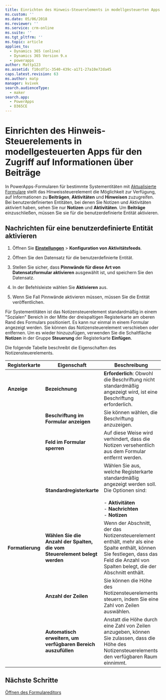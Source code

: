 ```yaml
---
title: Einrichten des Hinweis-Steuerelements in modellgesteuerten Apps für den Zugriff auf Informationen über Beiträge in PowerApps | MicrosoftDocs
ms.custom: ''
ms.date: 05/06/2018
ms.reviewer: ''
ms.service: crm-online
ms.suite: ''
ms.tgt_pltfrm: ''
ms.topic: article
applies_to:
  - Dynamics 365 (online)
  - Dynamics 365 Version 9.x
  - powerapps
author: Mattp123
ms.assetid: f10cdf1c-3540-439c-a171-27a10e72da45
caps.latest.revision: 63
ms.author: matp
manager: kvivek
search.audienceType:
  - maker
search.app:
  - PowerApps
  - D365CE
---
```

# <a name="set-up-the-model-driven-app-notes-control-to-access-information-about-posts"></a>Einrichten des Hinweis-Steuerelements in modellgesteuerten Apps für den Zugriff auf Informationen über Beiträge

 In PowerApps-Formularen für bestimmte Systementitäten mit [Aktualisierte Formulare](main-form-presentations.md#updated-forms) stellt das Hinweissteuerelement die Möglichkeit zur Verfügung, auf Informationen zu **Beiträgen**, **Aktivitäten** und **Hinweisen** zuzugreifen. Bei benutzerdefinierten Entitäten, bei denen Sie Notizen und Aktivitäten aktiviert haben, sehen Sie nur **Notizen** und **Aktivitäten**. Um **Beiträge** einzuschließen, müssen Sie sie für die benutzerdefinierte Entität aktivieren.  
  
## <a name="enable-posts-for-a-custom-entity"></a>Nachrichten für eine benutzerdefinierte Entität aktivieren  
  
1.  Öffnen Sie **[Einstellungen](advanced-navigation.md#settings)** > **Konfiguration von Aktivitätsfeeds**. 
  
2.  Öffnen Sie den Datensatz für die benutzerdefinierte Entität.  
  
3.  Stellen Sie sicher, dass **Pinnwände für diese Art von Datensatzformular aktivieren** ausgewählt ist, und speichern Sie den Datensatz.  
  
4.  In der Befehlsleiste wählen Sie **Aktivieren** aus.  
  
5.  Wenn Sie Fall Pinnwände aktivieren müssen, müssen Sie die Entität veröffentlichen.  
  
 Für Systementitäten ist das Notizensteuerelement standardmäßig in einem "Sozialen" Bereich in der Mitte der dreispaltigen Registerkarte am oberen Rand des Formulars positioniert. Es kann nur einmal in einem Formular angezeigt werden. Sie können das Notizensteuerelement verschieben oder entfernen. Um es wieder hinzuzufügen, verwenden Sie die Schaltfläche **Notizen** in der Gruppe **Steuerung** der Registerkarte **Einfügen**.  
  
 Die folgende Tabelle beschreibt die Eigenschaften des Notizensteuerelements.  
  
|Registerkarte|Eigenschaft|Beschreibung|  
|---------|--------------|-----------------|  
|**Anzeige**|**Bezeichnung**|**Erforderlich**: Obwohl die Beschriftung nicht standardmäßig angezeigt wird, ist eine Beschriftung erforderlich.|  
||**Beschriftung im Formular anzeigen**|Sie können wählen, die Beschriftung anzuzeigen.|  
||**Feld im Formular sperren**|Auf diese Weise wird verhindert, dass die Notizen versehentlich aus dem Formular entfernt werden.|  
||**Standardregisterkarte**|Wählen Sie aus, welche Registerkarte standardmäßig angezeigt werden soll. Die Optionen sind:<br /><br /> - **Aktivitäten**<br />- **Nachrichten**<br />- **Notizen**|  
|**Formatierung**|**Wählen Sie die Anzahl der Spalten, die vom Steuerelement belegt werden**|Wenn der Abschnitt, der das Notizensteuerelement enthält, mehr als eine Spalte enthält, können Sie festlegen, dass das Feld die Anzahl von Spalten belegt, die der Abschnitt enthält.|  
||**Anzahl der Zeilen**|Sie können die Höhe des Notizensteuerelements steuern, indem Sie eine Zahl von Zeilen auswählen.|  
||**Automatisch erweitern, um verfügbaren Bereich auszufüllen**|Anstatt die Höhe durch eine Zahl von Zeilen anzugeben, können Sie zulassen, dass die Höhe des Notizensteuerelements den verfügbaren Raum einnimmt.|  
  
## <a name="next-steps"></a>Nächste Schritte
[Öffnen des Formulareditors](open-form-editor.md)
